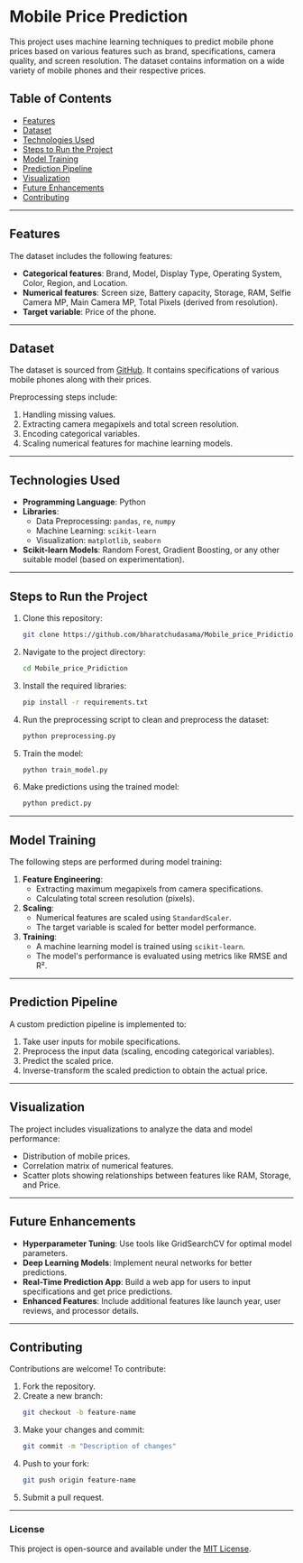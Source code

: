 
# Mobile Price Prediction

This project uses machine learning techniques to predict mobile phone prices based on various features such as brand, specifications, camera quality, and screen resolution. The dataset contains information on a wide variety of mobile phones and their respective prices. 

## Table of Contents
- [Features](#features)
- [Dataset](#dataset)
- [Technologies Used](#technologies-used)
- [Steps to Run the Project](#steps-to-run-the-project)
- [Model Training](#model-training)
- [Prediction Pipeline](#prediction-pipeline)
- [Visualization](#visualization)
- [Future Enhancements](#future-enhancements)
- [Contributing](#contributing)

---

## Features

The dataset includes the following features:
- **Categorical features**: Brand, Model, Display Type, Operating System, Color, Region, and Location.
- **Numerical features**: Screen size, Battery capacity, Storage, RAM, Selfie Camera MP, Main Camera MP, Total Pixels (derived from resolution).
- **Target variable**: Price of the phone.

---

## Dataset

The dataset is sourced from [GitHub](https://github.com/bharatchudasama/Mobile_price_Pridiction). It contains specifications of various mobile phones along with their prices. 

Preprocessing steps include:
1. Handling missing values.
2. Extracting camera megapixels and total screen resolution.
3. Encoding categorical variables.
4. Scaling numerical features for machine learning models.

---

## Technologies Used

- **Programming Language**: Python
- **Libraries**:
  - Data Preprocessing: `pandas`, `re`, `numpy`
  - Machine Learning: `scikit-learn`
  - Visualization: `matplotlib`, `seaborn`
- **Scikit-learn Models**: Random Forest, Gradient Boosting, or any other suitable model (based on experimentation).

---

## Steps to Run the Project

1. Clone this repository:
   ```bash
   git clone https://github.com/bharatchudasama/Mobile_price_Pridiction.git
   ```
2. Navigate to the project directory:
   ```bash
   cd Mobile_price_Pridiction
   ```
3. Install the required libraries:
   ```bash
   pip install -r requirements.txt
   ```
4. Run the preprocessing script to clean and preprocess the dataset:
   ```bash
   python preprocessing.py
   ```
5. Train the model:
   ```bash
   python train_model.py
   ```
6. Make predictions using the trained model:
   ```bash
   python predict.py
   ```

---

## Model Training

The following steps are performed during model training:
1. **Feature Engineering**:
   - Extracting maximum megapixels from camera specifications.
   - Calculating total screen resolution (pixels).
2. **Scaling**:
   - Numerical features are scaled using `StandardScaler`.
   - The target variable is scaled for better model performance.
3. **Training**:
   - A machine learning model is trained using `scikit-learn`.
   - The model's performance is evaluated using metrics like RMSE and R².

---

## Prediction Pipeline

A custom prediction pipeline is implemented to:
1. Take user inputs for mobile specifications.
2. Preprocess the input data (scaling, encoding categorical variables).
3. Predict the scaled price.
4. Inverse-transform the scaled prediction to obtain the actual price.

---

## Visualization

The project includes visualizations to analyze the data and model performance:
- Distribution of mobile prices.
- Correlation matrix of numerical features.
- Scatter plots showing relationships between features like RAM, Storage, and Price.

---

## Future Enhancements

- **Hyperparameter Tuning**: Use tools like GridSearchCV for optimal model parameters.
- **Deep Learning Models**: Implement neural networks for better predictions.
- **Real-Time Prediction App**: Build a web app for users to input specifications and get price predictions.
- **Enhanced Features**: Include additional features like launch year, user reviews, and processor details.

---

## Contributing

Contributions are welcome! To contribute:
1. Fork the repository.
2. Create a new branch:
   ```bash
   git checkout -b feature-name
   ```
3. Make your changes and commit:
   ```bash
   git commit -m "Description of changes"
   ```
4. Push to your fork:
   ```bash
   git push origin feature-name
   ```
5. Submit a pull request.

---

### License

This project is open-source and available under the [MIT License](LICENSE).

